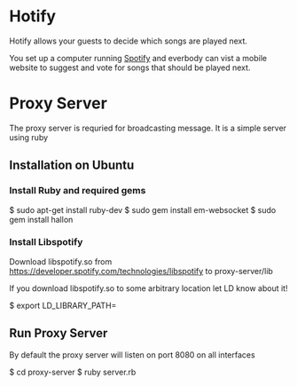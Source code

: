 # Hotify

Hotify allows your guests to decide which songs are played next.

You set up a computer running [Spotify](http://http://www.spotify.com/uk/ "music sreaming application") and everbody can vist a mobile website to suggest and vote for songs that should be played next.

# Proxy Server #

The proxy server is requried for broadcasting message. It is a simple server using ruby

## Installation on Ubuntu ##

### Install Ruby and required gems ###

$ sudo apt-get install ruby-dev
$ sudo gem install em-websocket
$ sudo gem install hallon

### Install Libspotify ###

Download libspotify.so from https://developer.spotify.com/technologies/libspotify to proxy-server/lib

If you download libspotify.so to some arbitrary location let LD know about it!

$ export LD_LIBRARY_PATH=<directory of libspotify.so>

## Run Proxy Server ##

By default the proxy server will listen on port 8080 on all interfaces

$ cd proxy-server
$ ruby server.rb

